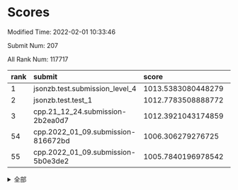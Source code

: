 # Scores

Modified Time: 2022-02-01 10:33:46

Submit Num: 207

All Rank Num: 117717

| rank |               submit               |       score        |       sigma        | pk_num |
| :--- | :--------------------------------- | :----------------- | :----------------- | :----- |
| 1    | jsonzb.test.submission_level_4     | 1013.5383080448279 | 0.8100020768463552 | 2274   |
| 2    | jsonzb.test.test_1                 | 1012.7783508888772 | 0.8025383401396985 | 2275   |
| 3    | cpp.21_12_24.submission-2b2ea0d7   | 1012.3921043174859 | 0.7806962538669017 | 2279   |
| 54   | cpp.2022_01_09.submission-816672bd | 1006.306279276725  | 0.7259053332836423 | 2276   |
| 55   | cpp.2022_01_09.submission-5b0e3de2 | 1005.7840196978542 | 0.7211631589628227 | 2272   |


<details>
<summary>全部</summary>

| rank |                 submit                 |       score        |       sigma        | pk_num |
| :--- | :------------------------------------- | :----------------- | :----------------- | :----- |
| 1    | jsonzb.test.submission_level_4         | 1013.5383080448279 | 0.8100020768463552 | 2274   |
| 2    | jsonzb.test.test_1                     | 1012.7783508888772 | 0.8025383401396985 | 2275   |
| 3    | cpp.21_12_24.submission-2b2ea0d7       | 1012.3921043174859 | 0.7806962538669017 | 2279   |
| 4    | gobigger.level_3.submission_level_3_25 | 1011.7176614585287 | 0.7813195355208088 | 2279   |
| 5    | gobigger.level_3.submission_level_3_35 | 1011.6875164531648 | 0.7921820522000688 | 2276   |
| 6    | gobigger.level_3.submission_level_3_14 | 1011.6673416822138 | 0.7830977859126685 | 2272   |
| 7    | gobigger.level_3.submission_level_3_6  | 1011.4007931573159 | 0.7433659529378751 | 2278   |
| 8    | gobigger.level_3.submission_level_3_36 | 1011.3556167164307 | 0.7774506343831616 | 2274   |
| 9    | gobigger.level_3.submission_level_3_2  | 1011.1679307385111 | 0.7883376100795485 | 2273   |
| 10   | gobigger.level_3.submission_level_3_18 | 1011.1018565934627 | 0.7571827536600821 | 2274   |
| 11   | gobigger.level_3.submission_level_3_0  | 1011.0010025817368 | 0.8007522893111892 | 2274   |
| 12   | gobigger.level_3.submission_level_3_39 | 1010.8693917590047 | 0.7615166406995986 | 2275   |
| 13   | gobigger.level_3.submission_level_3_23 | 1010.8529812299992 | 0.7873830121991852 | 2279   |
| 14   | gobigger.level_3.submission_level_3_49 | 1010.6534006411857 | 0.7945610403841928 | 2271   |
| 15   | gobigger.level_3.submission_level_3_9  | 1010.6347051522295 | 0.7574287874249493 | 2274   |
| 16   | gobigger.level_3.submission_level_3_40 | 1010.5639086961778 | 0.7519542320160368 | 2275   |
| 17   | gobigger.level_3.submission_level_3_42 | 1010.4970388252243 | 0.7551756834954819 | 2269   |
| 18   | gobigger.level_3.submission_level_3_26 | 1010.4292673623418 | 0.7702299663727168 | 2272   |
| 19   | gobigger.level_3.submission_level_3_1  | 1010.3230877337287 | 0.7659363418435374 | 2275   |
| 20   | gobigger.level_3.submission_level_3_30 | 1010.2533708131009 | 0.7554997349222399 | 2277   |
| 21   | gobigger.level_3.submission_level_3_13 | 1010.2024253967927 | 0.7683268047408732 | 2278   |
| 22   | gobigger.level_3.submission_level_3_16 | 1010.1851367287053 | 0.7471593883297274 | 2275   |
| 23   | gobigger.level_3.submission_level_3_15 | 1010.1551870147903 | 0.7276395262443086 | 2274   |
| 24   | gobigger.level_3.submission_level_3_31 | 1010.1479011537255 | 0.7656795071920818 | 2278   |
| 25   | gobigger.level_3.submission_level_3_11 | 1010.1199924167508 | 0.7763077046622638 | 2278   |
| 26   | gobigger.level_3.submission_level_3_33 | 1010.1148223402159 | 0.7582431682807227 | 2280   |
| 27   | gobigger.level_3.submission_level_3_48 | 1010.0944603485606 | 0.7580941606663558 | 2275   |
| 28   | gobigger.level_3.submission_level_3_45 | 1009.8935912831258 | 0.7559670804334404 | 2275   |
| 29   | gobigger.level_3.submission_level_3_10 | 1009.8919578798732 | 0.764481391197047  | 2277   |
| 30   | gobigger.level_3.submission_level_3_34 | 1009.7417497002251 | 0.7571332816222236 | 2271   |
| 31   | gobigger.level_3.submission_level_3_38 | 1009.6600568089985 | 0.764610738478611  | 2277   |
| 32   | gobigger.level_3.submission_level_3_37 | 1009.614754823899  | 0.768406065152532  | 2273   |
| 33   | gobigger.level_3.submission_level_3_47 | 1009.5550599516265 | 0.7277133282348854 | 2277   |
| 34   | gobigger.level_3.submission_level_3_29 | 1009.5093013016932 | 0.7612357447704756 | 2273   |
| 35   | gobigger.level_3.submission_level_3_41 | 1009.4971142643784 | 0.7431011608628201 | 2275   |
| 36   | gobigger.level_3.submission_level_3_43 | 1009.4906562579181 | 0.7550600647519206 | 2277   |
| 37   | gobigger.level_3.submission_level_3_8  | 1009.3667621467876 | 0.7567382155971752 | 2275   |
| 38   | gobigger.level_3.submission_level_3_4  | 1009.3562805464828 | 0.7350364313937824 | 2276   |
| 39   | gobigger.level_3.submission_level_3_44 | 1009.3543126247506 | 0.7365917204788058 | 2275   |
| 40   | gobigger.level_3.submission_level_3_3  | 1009.3155945210807 | 0.748634918128201  | 2277   |
| 41   | gobigger.level_3.submission_level_3_7  | 1009.2612791418245 | 0.7447134560138193 | 2283   |
| 42   | gobigger.level_3.submission_level_3_24 | 1009.2313759048267 | 0.7505299893356678 | 2266   |
| 43   | gobigger.level_3.submission_level_3_20 | 1009.2151528161029 | 0.74531369113387   | 2283   |
| 44   | gobigger.level_3.submission_level_3_19 | 1009.1526700595713 | 0.7505160155824778 | 2272   |
| 45   | gobigger.level_3.submission_level_3_5  | 1009.0668482800186 | 0.7481689158438233 | 2275   |
| 46   | gobigger.level_3.submission_level_3_32 | 1009.0104398280004 | 0.7483325004885625 | 2275   |
| 47   | gobigger.level_3.submission_level_3_46 | 1008.9607021914663 | 0.7340381204080546 | 2274   |
| 48   | gobigger.level_3.submission_level_3_21 | 1008.9355362056358 | 0.7788445544943728 | 2277   |
| 49   | gobigger.level_3.submission_level_3_27 | 1008.7924489753507 | 0.7393607206317462 | 2273   |
| 50   | gobigger.level_3.submission_level_3_17 | 1008.7774594709015 | 0.7292440207445695 | 2275   |
| 51   | gobigger.level_3.submission_level_3_22 | 1008.7237659435735 | 0.7574948607217097 | 2275   |
| 52   | gobigger.level_3.submission_level_3_12 | 1008.4271788964712 | 0.7312337259529227 | 2279   |
| 53   | gobigger.level_3.submission_level_3_28 | 1007.9873726529586 | 0.7184034189576741 | 2276   |
| 54   | cpp.2022_01_09.submission-816672bd     | 1006.306279276725  | 0.7259053332836423 | 2276   |
| 55   | cpp.2022_01_09.submission-5b0e3de2     | 1005.7840196978542 | 0.7211631589628227 | 2272   |
| 56   | gobigger.level_1.submission_level_1_47 | 1005.1701367983682 | 0.7322316780986946 | 2276   |
| 57   | gobigger.level_1.submission_level_1_21 | 1004.69673822578   | 0.7411692505341407 | 2278   |
| 58   | gobigger.level_1.submission_level_1_1  | 1004.6267938719246 | 0.7204312929019873 | 2271   |
| 59   | gobigger.level_1.submission_level_1_29 | 1004.5726704903699 | 0.7196512590885791 | 2278   |
| 60   | gobigger.level_1.submission_level_1_41 | 1004.4475109078362 | 0.7215868487861338 | 2275   |
| 61   | gobigger.level_1.submission_level_1_17 | 1004.3837506721412 | 0.711473508049004  | 2273   |
| 62   | gobigger.level_1.submission_level_1_2  | 1004.3320621214536 | 0.7130639817402521 | 2273   |
| 63   | gobigger.level_1.submission_level_1_15 | 1004.2787946399284 | 0.7157914964662061 | 2273   |
| 64   | gobigger.level_1.submission_level_1_46 | 1004.0137378620913 | 0.7312958795895158 | 2277   |
| 65   | gobigger.level_1.submission_level_1_6  | 1003.9970917249024 | 0.715976154616426  | 2278   |
| 66   | gobigger.level_1.submission_level_1_8  | 1003.8235378261188 | 0.7157336166390833 | 2275   |
| 67   | gobigger.level_1.submission_level_1_10 | 1003.623244996594  | 0.7207015682601489 | 2276   |
| 68   | gobigger.level_1.submission_level_1_33 | 1003.5390255898042 | 0.7163511449208861 | 2275   |
| 69   | gobigger.level_1.submission_level_1_45 | 1003.5379710004231 | 0.7056186847268059 | 2278   |
| 70   | gobigger.level_1.submission_level_1_44 | 1003.5207046556593 | 0.7235168400948322 | 2276   |
| 71   | gobigger.level_1.submission_level_1_19 | 1003.3496411109526 | 0.7101229482997818 | 2276   |
| 72   | gobigger.level_1.submission_level_1_0  | 1003.3168713357122 | 0.7142171427579133 | 2274   |
| 73   | gobigger.level_1.submission_level_1_37 | 1003.2806856933513 | 0.7229671660816192 | 2275   |
| 74   | gobigger.level_1.submission_level_1_20 | 1003.2690990672512 | 0.7195209093137235 | 2270   |
| 75   | gobigger.level_1.submission_level_1_3  | 1003.2386647357645 | 0.7202133344620852 | 2275   |
| 76   | gobigger.level_1.submission_level_1_22 | 1003.2347093715751 | 0.7110514455160742 | 2275   |
| 77   | gobigger.level_1.submission_level_1_5  | 1003.2119737092568 | 0.7056959569836327 | 2276   |
| 78   | gobigger.level_1.submission_level_1_7  | 1003.1984127998862 | 0.7236356590862851 | 2280   |
| 79   | gobigger.level_1.submission_level_1_12 | 1003.1614739409115 | 0.7125639058712954 | 2276   |
| 80   | gobigger.level_1.submission_level_1_32 | 1003.04831324154   | 0.7221593483777171 | 2272   |
| 81   | gobigger.level_1.submission_level_1_24 | 1003.0443644522327 | 0.7182967382208517 | 2278   |
| 82   | gobigger.level_1.submission_level_1_48 | 1002.9956862557167 | 0.7158030493064296 | 2276   |
| 83   | gobigger.level_1.submission_level_1_9  | 1002.9888657160512 | 0.7201331983259113 | 2279   |
| 84   | gobigger.level_1.submission_level_1_43 | 1002.975152841413  | 0.7086815907023296 | 2275   |
| 85   | gobigger.level_1.submission_level_1_30 | 1002.9384493522936 | 0.7217656761902356 | 2273   |
| 86   | gobigger.level_1.submission_level_1_4  | 1002.9059077401233 | 0.7225543839325815 | 2274   |
| 87   | gobigger.level_1.submission_level_1_31 | 1002.8919572326935 | 0.7050129833388119 | 2275   |
| 88   | gobigger.level_1.submission_level_1_18 | 1002.8609055652643 | 0.7094485211627453 | 2275   |
| 89   | gobigger.level_1.submission_level_1_39 | 1002.8074822665325 | 0.7363558412136286 | 2277   |
| 90   | gobigger.level_1.submission_level_1_40 | 1002.7733143879775 | 0.7258481834033554 | 2272   |
| 91   | gobigger.level_1.submission_level_1_28 | 1002.7538994368833 | 0.7056637689371408 | 2277   |
| 92   | gobigger.level_1.submission_level_1_35 | 1002.7511240103718 | 0.719031795525487  | 2270   |
| 93   | gobigger.level_1.submission_level_1_13 | 1002.6960092678353 | 0.7120717350091907 | 2281   |
| 94   | gobigger.level_1.submission_level_1_34 | 1002.6855812912166 | 0.7212207759816127 | 2274   |
| 95   | gobigger.level_1.submission_level_1_42 | 1002.6570567517789 | 0.7162004427819795 | 2274   |
| 96   | gobigger.level_1.submission_level_1_23 | 1002.6311560148986 | 0.7101556343820979 | 2272   |
| 97   | gobigger.level_1.submission_level_1_36 | 1002.3248135260868 | 0.7139772160484152 | 2269   |
| 98   | gobigger.level_1.submission_level_1_27 | 1002.3100793108508 | 0.7191592897519355 | 2279   |
| 99   | gobigger.level_1.submission_level_1_14 | 1002.2586269005044 | 0.7198396138021701 | 2270   |
| 100  | gobigger.level_1.submission_level_1_38 | 1002.0546241545262 | 0.7101760509399256 | 2276   |
| 101  | gobigger.level_1.submission_level_1_25 | 1002.0291142212741 | 0.7178407445699588 | 2273   |
| 102  | gobigger.level_1.submission_level_1_26 | 1001.9067897793446 | 0.7066506218947879 | 2272   |
| 103  | gobigger.level_1.submission_level_1_11 | 1001.7831677453813 | 0.7197476846566956 | 2275   |
| 104  | gobigger.level_1.submission_level_1_49 | 1001.7007378493308 | 0.7209180261890902 | 2278   |
| 105  | gobigger.level_1.submission_level_1_16 | 1001.5944137853745 | 0.7211278731436922 | 2274   |
| 106  | gobigger.random.submission_random_46   | 997.8604170010724  | 0.7002491475971496 | 2270   |
| 107  | gobigger.random.submission_random_37   | 997.4773513018481  | 0.7149308730509293 | 2277   |
| 108  | gobigger.random.submission_random_3    | 997.2521538436838  | 0.7075763492300712 | 2277   |
| 109  | gobigger.random.submission_random_36   | 996.6917531609421  | 0.7076416609675075 | 2277   |
| 110  | gobigger.random.submission_random_45   | 996.6714970493746  | 0.7159083770150646 | 2271   |
| 111  | gobigger.random.submission_random_24   | 996.6247167611479  | 0.7096550499364151 | 2273   |
| 112  | gobigger.random.submission_random_16   | 996.5788887421112  | 0.6990151308420602 | 2278   |
| 113  | gobigger.random.submission_random_43   | 996.5620279200338  | 0.6966592536847169 | 2277   |
| 114  | gobigger.random.submission_random_11   | 996.5145840193215  | 0.713367821271443  | 2271   |
| 115  | gobigger.random.submission_random_48   | 996.4804728268608  | 0.6902076245357452 | 2273   |
| 116  | gobigger.random.submission_random_1    | 996.4697279185848  | 0.7074892892118239 | 2274   |
| 117  | gobigger.random.submission_random_10   | 996.3940519300776  | 0.7206184587069776 | 2271   |
| 118  | gobigger.random.submission_random_23   | 996.366546711086   | 0.7131348645492965 | 2276   |
| 119  | gobigger.random.submission_random_14   | 996.3300150130773  | 0.7099313636567524 | 2278   |
| 120  | gobigger.random.submission_random_21   | 996.3045927530202  | 0.7107576066725333 | 2274   |
| 121  | gobigger.random.submission_random_17   | 996.2904070534092  | 0.7166516318468812 | 2279   |
| 122  | gobigger.random.submission_random_47   | 996.2560235271916  | 0.7156893562093011 | 2270   |
| 123  | gobigger.random.submission_random_8    | 996.2207571133674  | 0.7047614053093295 | 2277   |
| 124  | gobigger.random.submission_random_32   | 996.1285464828907  | 0.7127785641938085 | 2276   |
| 125  | gobigger.random.submission_random_33   | 996.0586573228569  | 0.7178393856720057 | 2276   |
| 126  | gobigger.random.submission_random_41   | 995.9484156327317  | 0.7097792103750891 | 2276   |
| 127  | gobigger.random.submission_random_42   | 995.8531814723991  | 0.7174189371404348 | 2270   |
| 128  | gobigger.random.submission_random_5    | 995.8059307986974  | 0.7096584678615537 | 2271   |
| 129  | gobigger.random.submission_random_27   | 995.8018285479001  | 0.7198796780373043 | 2278   |
| 130  | gobigger.random.submission_random_31   | 995.6733552517666  | 0.7186591795165576 | 2272   |
| 131  | gobigger.random.submission_random_40   | 995.6567682454864  | 0.7041800722181962 | 2276   |
| 132  | gobigger.random.submission_random_6    | 995.6546338908729  | 0.7222237345789598 | 2274   |
| 133  | gobigger.random.submission_random_0    | 995.5636286256816  | 0.7113599257219453 | 2277   |
| 134  | gobigger.random.submission_random_15   | 995.5541961043974  | 0.7172624142059221 | 2274   |
| 135  | gobigger.random.submission_random_49   | 995.548998793901   | 0.7116758526780934 | 2279   |
| 136  | gobigger.random.submission_random_28   | 995.543657775036   | 0.7183105449061225 | 2279   |
| 137  | gobigger.random.submission_random_2    | 995.5068035340865  | 0.7022571856046034 | 2271   |
| 138  | gobigger.random.submission_random_20   | 995.4876649760315  | 0.7202901974956166 | 2274   |
| 139  | gobigger.random.submission_random_30   | 995.3525030037194  | 0.7166305165292125 | 2272   |
| 140  | gobigger.random.submission_random_4    | 995.2363432215149  | 0.7137385042687506 | 2271   |
| 141  | gobigger.random.submission_random_38   | 995.2306975039671  | 0.7066849248532198 | 2273   |
| 142  | gobigger.random.submission_random_22   | 995.2226762622063  | 0.7234162371231624 | 2274   |
| 143  | gobigger.random.submission_random_9    | 995.1964436228096  | 0.7219658304962656 | 2275   |
| 144  | gobigger.random.submission_random_35   | 995.1443753962799  | 0.7048593072332953 | 2278   |
| 145  | gobigger.random.submission_random_18   | 995.0646914006536  | 0.7129944678599656 | 2278   |
| 146  | gobigger.random.submission_random_12   | 995.0001470449813  | 0.7142521030708269 | 2271   |
| 147  | gobigger.random.submission_random_26   | 994.9450524899639  | 0.7133436953326304 | 2276   |
| 148  | gobigger.random.submission_random_44   | 994.9182071729983  | 0.7183463141384524 | 2273   |
| 149  | gobigger.random.submission_random_19   | 994.8951236469927  | 0.7058172635032268 | 2278   |
| 150  | gobigger.random.submission_random_7    | 994.7732674981144  | 0.7276056114649138 | 2275   |
| 151  | gobigger.random.submission_random_25   | 994.762141089742   | 0.7012271392775413 | 2270   |
| 152  | gobigger.random.submission_random_13   | 994.7410105354169  | 0.7124239856873826 | 2273   |
| 153  | gobigger.random.submission_random_34   | 994.664501575142   | 0.7177001191084994 | 2274   |
| 154  | gobigger.random.submission_random_29   | 994.5831881363434  | 0.7112092301415384 | 2275   |
| 155  | gobigger.random.submission_random_39   | 994.1641050191943  | 0.707005024170325  | 2266   |
| 156  | gobigger.level_2.submission_level_2_27 | 994.159685839671   | 0.7236344159609035 | 2271   |
| 157  | gobigger.level_2.submission_level_2_6  | 993.6553077949033  | 0.7410568415251898 | 2277   |
| 158  | gobigger.level_2.submission_level_2_38 | 993.5369146636727  | 0.7377221328014154 | 2271   |
| 159  | gobigger.level_2.submission_level_2_19 | 993.4730872222774  | 0.7405191187984609 | 2270   |
| 160  | gobigger.level_2.submission_level_2_1  | 993.3597855011376  | 0.7340628116258109 | 2276   |
| 161  | gobigger.level_2.submission_level_2_4  | 993.3040373011958  | 0.7326791525442039 | 2274   |
| 162  | gobigger.level_2.submission_level_2_5  | 993.0780574145715  | 0.740476884805214  | 2278   |
| 163  | gobigger.level_2.submission_level_2_12 | 993.0710879873935  | 0.731540618858519  | 2281   |
| 164  | gobigger.level_2.submission_level_2_17 | 992.9908955883127  | 0.7271749773645366 | 2270   |
| 165  | gobigger.level_2.submission_level_2_18 | 992.9634965340925  | 0.7462179741971319 | 2277   |
| 166  | gobigger.level_2.submission_level_2_47 | 992.9272681707911  | 0.7379643010443951 | 2276   |
| 167  | gobigger.level_2.submission_level_2_25 | 992.8927409901206  | 0.7244800912674354 | 2275   |
| 168  | gobigger.level_2.submission_level_2_43 | 992.8230712517425  | 0.7381968582770496 | 2275   |
| 169  | gobigger.level_2.submission_level_2_45 | 992.8001337760495  | 0.7451488284605456 | 2275   |
| 170  | gobigger.level_2.submission_level_2_15 | 992.7156374941194  | 0.7272878736097517 | 2281   |
| 171  | gobigger.level_2.submission_level_2_23 | 992.6346308063502  | 0.7362219427020884 | 2271   |
| 172  | gobigger.level_2.submission_level_2_31 | 992.5947366431072  | 0.7349165000764458 | 2278   |
| 173  | gobigger.level_2.submission_level_2_9  | 992.5338456479586  | 0.7291786048551783 | 2269   |
| 174  | gobigger.level_2.submission_level_2_36 | 992.4952769777618  | 0.730971957561491  | 2274   |
| 175  | gobigger.level_2.submission_level_2_48 | 992.4451954387896  | 0.7195597409214596 | 2273   |
| 176  | gobigger.level_2.submission_level_2_11 | 992.4429603590651  | 0.7380203462776448 | 2274   |
| 177  | gobigger.level_2.submission_level_2_26 | 992.400957936818   | 0.7353577794841778 | 2275   |
| 178  | gobigger.level_2.submission_level_2_46 | 992.307048643904   | 0.7412243096510326 | 2270   |
| 179  | gobigger.level_2.submission_level_2_49 | 992.3066925064077  | 0.7272875426653718 | 2275   |
| 180  | gobigger.level_2.submission_level_2_41 | 992.2962485352704  | 0.7457674942202992 | 2277   |
| 181  | gobigger.level_2.submission_level_2_30 | 992.2868862227044  | 0.7440897468584738 | 2276   |
| 182  | gobigger.level_2.submission_level_2_39 | 992.0423872017898  | 0.7587011199133421 | 2278   |
| 183  | gobigger.level_2.submission_level_2_2  | 991.9785043515334  | 0.7400977313130536 | 2276   |
| 184  | gobigger.level_2.submission_level_2_40 | 991.9565690367823  | 0.7523762709693063 | 2271   |
| 185  | gobigger.level_2.submission_level_2_21 | 991.9502906918921  | 0.7460609290880618 | 2273   |
| 186  | gobigger.level_2.submission_level_2_34 | 991.9216889217466  | 0.76175263113825   | 2269   |
| 187  | gobigger.level_2.submission_level_2_8  | 991.9101950173053  | 0.7630507123469651 | 2274   |
| 188  | gobigger.level_2.submission_level_2_29 | 991.8730755556646  | 0.7734105096111064 | 2278   |
| 189  | gobigger.level_2.submission_level_2_0  | 991.8673424589775  | 0.7571219848211959 | 2276   |
| 190  | gobigger.level_2.submission_level_2_22 | 991.8454055282896  | 0.7425645055616985 | 2279   |
| 191  | gobigger.level_2.submission_level_2_14 | 991.8271539659983  | 0.7571150032592958 | 2269   |
| 192  | gobigger.level_2.submission_level_2_10 | 991.7932068656656  | 0.7542938626154614 | 2277   |
| 193  | gobigger.level_2.submission_level_2_16 | 991.7880644537356  | 0.740670425347021  | 2272   |
| 194  | gobigger.level_2.submission_level_2_33 | 991.5493502924269  | 0.7480909813503132 | 2270   |
| 195  | gobigger.level_2.submission_level_2_44 | 991.3951951867922  | 0.72996816883494   | 2271   |
| 196  | gobigger.level_2.submission_level_2_35 | 991.3938454662615  | 0.7417663101190066 | 2272   |
| 197  | gobigger.level_2.submission_level_2_28 | 991.3758890983554  | 0.7525091020023643 | 2277   |
| 198  | gobigger.level_2.submission_level_2_32 | 991.3730664091347  | 0.7362409879330504 | 2276   |
| 199  | gobigger.level_2.submission_level_2_37 | 991.2227340687383  | 0.735750648247417  | 2275   |
| 200  | gobigger.level_2.submission_level_2_13 | 991.0676138006864  | 0.751283420735093  | 2277   |
| 201  | gobigger.level_2.submission_level_2_24 | 990.9969439435498  | 0.7404835728313418 | 2270   |
| 202  | gobigger.level_2.submission_level_2_42 | 990.7892619509125  | 0.7656116738621616 | 2273   |
| 203  | gobigger.level_2.submission_level_2_3  | 990.4888474706337  | 0.7506725987714938 | 2275   |
| 204  | gobigger.level_2.submission_level_2_7  | 990.3965043281408  | 0.75508217614631   | 2281   |
| 205  | gobigger.level_2.submission_level_2_20 | 988.8768525676005  | 0.8184480302283181 | 2272   |
| 206  | gobigger.none.submission_none_1        | 977.8779246497871  | 1.2300690708821829 | 2267   |
| 207  | gobigger.none.submission_none_0        | 976.0662915136711  | 1.3684853502201875 | 2275   |

</details>